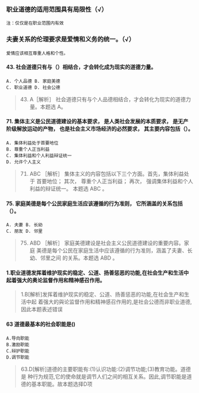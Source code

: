 ### 职业道德的适用范围具有局限性（√）
    注：仅仅是在职业范围内有效

### 夫妻关系的伦理要求是爱情和义务的统一。（√）
    爱情应该相互尊重人格和个性。

#### 43. 社会道德只有与（）相结合，才会转化成为现实的道德力量。
    A. 个人品德 B. 家庭美德
    C. 职业道德 D. 社会公德
>   43. A［解析］ 社会道德只有与个人品德相结合，才会转化为现实的道德力
    量。本题选 A。
    
#### 71. 集体主义是公民道德建设的基本要求， 是人类社会发展的本质要求， 是无产阶级解放运动的产物， 也是社会主义市场经济的必然要求， 其主要内容包括（）。
    A. 集体利益处于首要地位
    B. 尊重个人正当利益
    C. 集体利益和个人利益辩证统一
    D. 允许个人主义
>   71. ABC ［解析］ 集体主义的内容包括以下三个方面。首先，集体利益处于
    首要地位； 其次， 尊重个人正当利益； 再次， 强调集体利益和个人利益的辩证统一。
    本题选 ABC 。

#### 75. 家庭美德是每个公民家庭生活应该遵循的行为准则， 它所涵盖的关系包括（）。
    A. 夫妻 B. 长幼
    C. 朋友 D. 邻里
>   75. ABD ［解析］ 家庭美德建设是社会主义公民道德建设的重要内容。家庭
    美德是每个公民在家庭生活中应该遵循的行为准则，涵盖了夫妻、长幼、邻里之间
    的关系。本题选 ABD 。 

#### 1.职业道德发挥着维护现实的稳定、公道、扬善惩恶的功能,在社会生产和生活中起着强大的奥论监督作用和精神感召作用。
>   1.B[解析]发挥着维护现实的稳定、公道、扬善惩恶的功能,在社会生产和生活中起
    着强大的與论监督作用和精神感召作用的,是社会公德而非职业道德,因此本题表述错误

#### 63 道德最基本的社会职能是()
    A.导向职能
    B.激励职能
    C.辩护职能
    D.调节职能
>   63.D[解析]道德的主要职能有:(1)认识功能:(2)调节功能;(3)教育功能。道德是
    种行为规范,它的使命就是调节人们之间的相互关系。因此,调节职能是道德的基本职能。故本题选择D项

















    